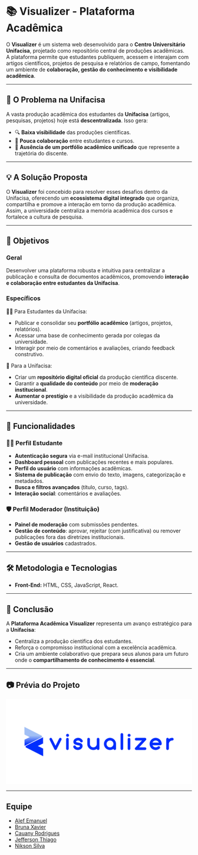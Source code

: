 # 📚 Visualizer - Plataforma Acadêmica

O **Visualizer** é um sistema web desenvolvido para o **Centro Universitário Unifacisa**, projetado como repositório central de produções acadêmicas.  
A plataforma permite que estudantes publiquem, acessem e interajam com artigos científicos, projetos de pesquisa e relatórios de campo, fomentando um ambiente de **colaboração, gestão do conhecimento e visibilidade acadêmica**.  

---

## 🚩 O Problema na Unifacisa

A vasta produção acadêmica dos estudantes da **Unifacisa** (artigos, pesquisas, projetos) hoje está **descentralizada**. Isso gera:  
- 🔍 **Baixa visibilidade** das produções científicas.  
- 🤝 **Pouca colaboração** entre estudantes e cursos.  
- 📂 **Ausência de um portfólio acadêmico unificado** que represente a trajetória do discente.  

---

## 💡 A Solução Proposta

O **Visualizer** foi concebido para resolver esses desafios dentro da Unifacisa, oferecendo um **ecossistema digital integrado** que organiza, compartilha e promove a interação em torno da produção acadêmica.  
Assim, a universidade centraliza a memória acadêmica dos cursos e fortalece a cultura de pesquisa.  

---

## 🎯 Objetivos

### Geral
Desenvolver uma plataforma robusta e intuitiva para centralizar a publicação e consulta de documentos acadêmicos, promovendo **interação e colaboração entre estudantes da Unifacisa**.  

### Específicos
👩‍🎓 Para Estudantes da Unifacisa:
- Publicar e consolidar seu **portfólio acadêmico** (artigos, projetos, relatórios).  
- Acessar uma base de conhecimento gerada por colegas da universidade.  
- Interagir por meio de comentários e avaliações, criando feedback construtivo.  

🏫 Para a Unifacisa:
- Criar um **repositório digital oficial** da produção científica discente.  
- Garantir a **qualidade do conteúdo** por meio de **moderação institucional**.  
- **Aumentar o prestígio** e a visibilidade da produção acadêmica da universidade.  

---

## 📌 Funcionalidades

### 👩‍🎓 Perfil Estudante
- **Autenticação segura** via e-mail institucional Unifacisa.  
- **Dashboard pessoal** com publicações recentes e mais populares.  
- **Perfil do usuário** com informações acadêmicas.  
- **Sistema de publicação** com envio do texto, imagens, categorização e metadados.  
- **Busca e filtros avançados** (título, curso, tags).  
- **Interação social**: comentários e avaliações.  

### 🛡️ Perfil Moderador (Instituição)
- **Painel de moderação** com submissões pendentes.  
- **Gestão de conteúdo**: aprovar, rejeitar (com justificativa) ou remover publicações fora das diretrizes institucionais.  
- **Gestão de usuários** cadastrados.  

---

## 🛠️ Metodologia e Tecnologias
  
- **Front-End:** HTML, CSS, JavaScript, React.  

---

## 🏁 Conclusão

A **Plataforma Acadêmica Visualizer** representa um avanço estratégico para a **Unifacisa**:  
- Centraliza a produção científica dos estudantes.  
- Reforça o compromisso institucional com a excelência acadêmica.  
- Cria um ambiente colaborativo que prepara seus alunos para um futuro onde o **compartilhamento de conhecimento é essencial**.  

---

## 📷 Prévia do Projeto

![Preview do Visualizer](/src/images/logo.png)

---

## Equipe

- [Alef Emanuel](https://github.com/Destroier650)
- [Bruna Xavier](https://github.com/brunaxmello)
- [Cauany Rodrigues](https://github.com/CauanyRodrigues01)
- [Jefferson Thiago](https://github.com/Jeffersonthiagofn)
- [Nikson Silva](https://github.com/Nikson-silva)